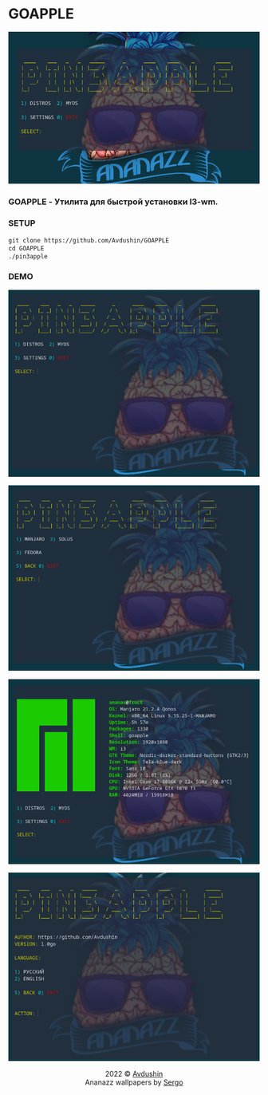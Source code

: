# GOAPPLE

<div align="center">
	<img src="src/assets/logo.png">    
</div>




### GOAPPLE - Утилита для быстрой установки I3-wm.

### SETUP

```text
git clone https://github.com/Avdushin/GOAPPLE
cd GOAPPLE
./pin3apple
```

### DEMO

![mm](src/assets/mm.png)

![dm](src/assets/dm.png)

![myos](src/assets/myos.png)

![settings](src/assets/settings.png)

<p align="center">
2022 © <a href="https://github.com/Avdushin" target="_blank">Avdushin</a>	<br/>
Ananazz wallpapers by <a href="https://t.me/sm1rn0fskiy">Sergo</a> 
</p>


